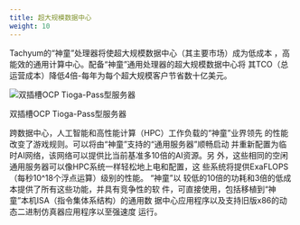 ```yaml
---
title: 超大规模数据中心
weight: 10
---
```

Tachyum的“神童”处理器将使超大规模数据中心（其主要市场）成为低成本 ，高能效的通用计算中心。配备“神童”通用处理器的超大规模数据中心将 其TCO（总运营成本）降低4倍-每年为每个超大规模客户节省数十亿美元。

![ 双插槽OCP Tioga-Pass型服务器](https://www.tachyum.com/assets/img/Dual-Slider_v2.jpg " 双插槽OCP Tioga-Pass型服务器")

 双插槽OCP Tioga-Pass型服务器

跨数据中心，人工智能和高性能计算（HPC）工作负载的“神童”业界领先 的性能改变了游戏规则。可以将由“神童”支持的“通用服务器”顺畅启动 并重新配置为临时AI网络，该网络可以提供比当前基准多10倍的AI资源。另 外，这些相同的空闲通用服务器可以像HPC系统一样轻松地上电和配置，这 些系统将提供ExaFLOPS（每秒10^18个浮点运算）级别的性能。 “神童”以 较低的10倍的功耗和3倍的低成本提供了所有这些功能，并具有竞争性的软 件，可直接使用，包括移植到“神童”本机ISA（指令集体系结构）的通用数 据中心应用程序以及支持旧版x86的动态二进制仿真器应用程序以至强速度 运行。